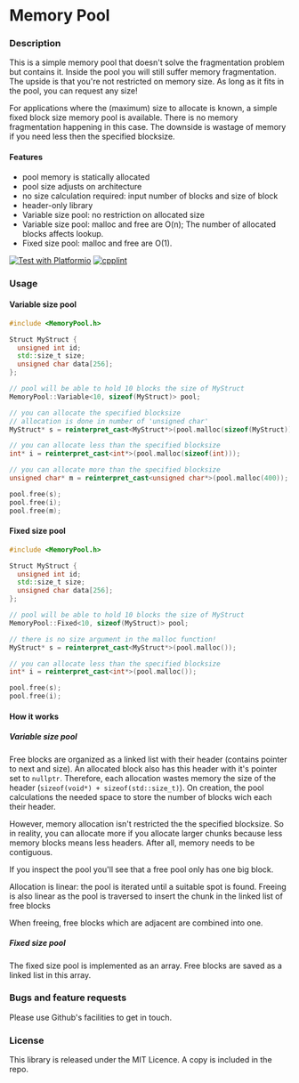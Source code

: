 # Memory Pool

### Description

This is a simple memory pool that doesn't solve the fragmentation problem but contains it. Inside the pool you will still suffer memory fragmentation. The upside is that you're not restricted on memory size. As long as it fits in the pool, you can request any size!

For applications where the (maximum) size to allocate is known, a simple fixed block size memory pool is available. There is no memory fragmentation happening in this case. The downside is wastage of memory if you need less then the specified blocksize.

#### Features

- pool memory is statically allocated
- pool size adjusts on architecture
- no size calculation required: input number of blocks and size of block
- header-only library
- Variable size pool: no restriction on allocated size
- Variable size pool: malloc and free are O(n); The number of allocated blocks affects lookup.
- Fixed size pool: malloc and free are O(1).

[![Test with Platformio](https://github.com/bertmelis/MemoryPool/actions/workflows/test-platformio.yml/badge.svg)](https://github.com/bertmelis/MemoryPool/actions/workflows/test-platformio.yml)
[![cpplint](https://github.com/bertmelis/MemoryPool/actions/workflows/cpplint.yml/badge.svg)](https://github.com/bertmelis/MemoryPool/actions/workflows/cpplint.yml)
<!---[![cppcheck](https://github.com/bertmelis/MemoryPool/actions/workflows/cppcheck.yml/badge.svg)](https://github.com/bertmelis/MemoryPool/actions/workflows/cppcheck.yml)--->

### Usage

#### Variable size pool

```cpp
#include <MemoryPool.h>

Struct MyStruct {
  unsigned int id;
  std::size_t size;
  unsigned char data[256];
};

// pool will be able to hold 10 blocks the size of MyStruct
MemoryPool::Variable<10, sizeof(MyStruct)> pool;

// you can allocate the specified blocksize
// allocation is done in number of 'unsigned char'
MyStruct* s = reinterpret_cast<MyStruct*>(pool.malloc(sizeof(MyStruct)));

// you can allocate less than the specified blocksize
int* i = reinterpret_cast<int*>(pool.malloc(sizeof(int)));

// you can allocate more than the specified blocksize
unsigned char* m = reinterpret_cast<unsigned char*>(pool.malloc(400));

pool.free(s);
pool.free(i);
pool.free(m);
```

#### Fixed size pool

```cpp
#include <MemoryPool.h>

Struct MyStruct {
  unsigned int id;
  std::size_t size;
  unsigned char data[256];
};

// pool will be able to hold 10 blocks the size of MyStruct
MemoryPool::Fixed<10, sizeof(MyStruct)> pool;

// there is no size argument in the malloc function!
MyStruct* s = reinterpret_cast<MyStruct*>(pool.malloc());

// you can allocate less than the specified blocksize
int* i = reinterpret_cast<int*>(pool.malloc());

pool.free(s);
pool.free(i);
```

#### How it works

##### Variable size pool

Free blocks are organized as a linked list with their header (contains pointer to next and size). An allocated block also has this header with it's pointer set to `nullptr`. Therefore, each allocation wastes memory the size of the header (`sizeof(void*) + sizeof(std::size_t)`). On creation, the pool calculations the needed space to store the number of blocks wich each their header.

However, memory allocation isn't restricted the the specified blocksize. So in reality, you can allocate more if you allocate larger chunks because less memory blocks means less headers. After all, memory needs to be contiguous.

If you inspect the pool you'll see that a free pool only has one big block.

Allocation is linear: the pool is iterated until a suitable spot is found.
Freeing is also linear as the pool is traversed to insert the chunk in the linked list of free blocks

When freeing, free blocks which are adjacent are combined into one.

##### Fixed size pool

The fixed size pool is implemented as an array. Free blocks are saved as a linked list in this array.

### Bugs and feature requests

Please use Github's facilities to get in touch.

### License

This library is released under the MIT Licence. A copy is included in the repo.
